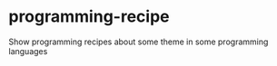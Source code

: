 programming-recipe
==================

Show programming recipes about some theme in some programming languages
